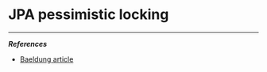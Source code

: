 # JPA pessimistic locking

---

***References***

- [Baeldung article](https://www.baeldung.com/jpa-pessimistic-locking)